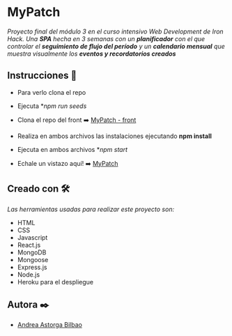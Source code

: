 # MyPatch

_Proyecto final del módulo 3 en el curso intensivo Web Development de Iron Hack. Una **SPA** hecha en 3 semanas con un **planificador** con el que controlar el **seguimiento de flujo del período** y un **calendario mensual** que muestra visualmente los **eventos y recordatorios creados**_

## Instrucciones 🚀

* Para verlo clona el repo
* Ejecuta **npm run seeds*
* Clona el repo del front ➡️ [MyPatch - front](https://github.com/Andreutxa/MyPatch-react)
* Realiza en ambos archivos las instalaciones ejecutando **npm install**
* Ejecuta en ambos archivos **npm start*

* Echale un vistazo aquí! ➡️ [MyPatch](https://andreutxa.github.io/AVATAR-The-last-Airbender-Videogame/)

## Creado con 🛠️

_Las herramientas usadas para realizar este proyecto son:_

* HTML
* CSS
* Javascript
* React.js
* MongoDB
* Mongoose
* Express.js
* Node.js
* Heroku para el despliegue

## Autora ✒️

* [Andrea Astorga Bilbao](https://github.com/Andreutxa)
